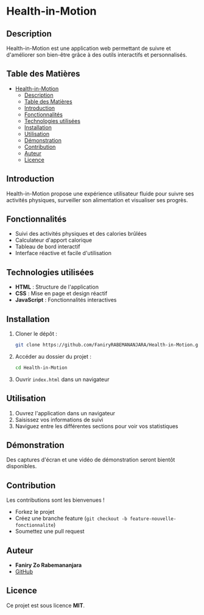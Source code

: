 # Health-in-Motion

## Description
Health-in-Motion est une application web permettant de suivre et d'améliorer son bien-être grâce à des outils interactifs et personnalisés.

## Table des Matières
- [Health-in-Motion](#health-in-motion)
  - [Description](#description)
  - [Table des Matières](#table-des-matières)
  - [Introduction](#introduction)
  - [Fonctionnalités](#fonctionnalités)
  - [Technologies utilisées](#technologies-utilisées)
  - [Installation](#installation)
  - [Utilisation](#utilisation)
  - [Démonstration](#démonstration)
  - [Contribution](#contribution)
  - [Auteur](#auteur)
  - [Licence](#licence)

## Introduction
Health-in-Motion propose une expérience utilisateur fluide pour suivre ses activités physiques, surveiller son alimentation et visualiser ses progrès.

## Fonctionnalités
- Suivi des activités physiques et des calories brûlées
- Calculateur d'apport calorique
- Tableau de bord interactif
- Interface réactive et facile d'utilisation

## Technologies utilisées
- **HTML** : Structure de l'application
- **CSS** : Mise en page et design réactif
- **JavaScript** : Fonctionnalités interactives

## Installation
1. Cloner le dépôt :
   ```bash
   git clone https://github.com/FaniryRABEMANANJARA/Health-in-Motion.git
   ```
2. Accéder au dossier du projet :
   ```bash
   cd Health-in-Motion
   ```
3. Ouvrir `index.html` dans un navigateur

## Utilisation
1. Ouvrez l'application dans un navigateur
2. Saisissez vos informations de suivi
3. Naviguez entre les différentes sections pour voir vos statistiques

## Démonstration
Des captures d'écran et une vidéo de démonstration seront bientôt disponibles.

## Contribution
Les contributions sont les bienvenues !
- Forkez le projet
- Créez une branche feature (`git checkout -b feature-nouvelle-fonctionnalite`)
- Soumettez une pull request

## Auteur
- **Faniry Zo Rabemananjara**
- [GitHub](https://github.com/FaniryRABEMANANJARA)

## Licence
Ce projet est sous licence **MIT**.

